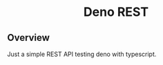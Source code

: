 # <p align="center">Deno REST</p>

## Overview

Just a simple REST API testing deno with typescript.

